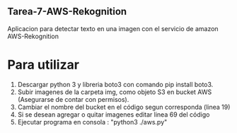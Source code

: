 ## Tarea-7-AWS-Rekognition
Aplicacion para detectar texto en una imagen con el servicio de amazon AWS-Rekognition

# Para utilizar

1) Descargar python 3 y libreria boto3 con comando pip install boto3.
2) Subir imagenes de la carpeta img, como objeto S3 en bucket AWS (Asegurarse de contar con permisos).
3) Cambiar el nombre del bucket en el código segun corresponda (linea 19)
4) Si se desean agregar o quitar imagenes editar linea 69 del código
4) Ejecutar programa en consola : "python3 ./aws.py"
